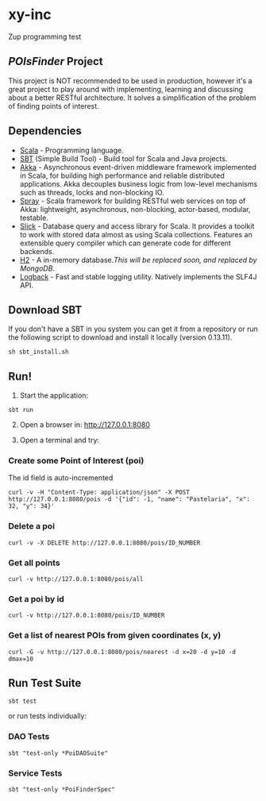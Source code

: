 # xy-inc
Zup programming test
## _POIsFinder_ Project

This project is NOT recommended to be used in production, however it's a great project to play 
around with implementing, learning and discussing about a better RESTful architecture. 
It solves a simplification of the problem of finding points of interest.

## Dependencies

* [Scala] - Programming language.
* [SBT] (Simple Build Tool) - Build tool for Scala and Java projects.
* [Akka] - Asynchronous event-driven middleware framework implemented in Scala, for building high performance and reliable distributed applications. Akka decouples business logic from low-level mechanisms such as threads, locks and non-blocking IO.
* [Spray] - Scala framework for building RESTful web services on top of Akka: lightweight, asynchronous, non-blocking, actor-based, modular, testable.
* [Slick] - Database query and access library for Scala. It provides a toolkit to work with stored data almost as using Scala collections. Features an extensible query compiler which can generate code for different backends.
* [H2] - A in-memory database._This will be replaced soon, and replaced by MongoDB_.
* [Logback] - Fast and stable logging utility. Natively implements the SLF4J API.

## Download SBT

If you don't have a SBT in you system you can get it from a repository or run the following script to download and install it locally (version 0.13.11).

```
sh sbt_install.sh
```

## Run!

1. Start the application:

```
sbt run
```
2. Open a browser in: http://127.0.0.1:8080

3. Open a terminal and try:

### Create some Point of Interest (poi)

The id field is auto-incremented

```
curl -v -H "Content-Type: application/json" -X POST http://127.0.0.1:8080/pois -d '{"id": -1, "name": "Pastelaria", "x": 32, "y": 34}'
```

### Delete a poi
```
curl -v -X DELETE http://127.0.0.1:8080/pois/ID_NUMBER
```

### Get all points

```
curl -v http://127.0.0.1:8080/pois/all
```

### Get a poi by id

```
curl -v http://127.0.0.1:8080/pois/ID_NUMBER
```

### Get a list of nearest POIs from given coordinates (x, y)

```
curl -G -v http://127.0.0.1:8080/pois/nearest -d x=20 -d y=10 -d dmax=10
```
## Run Test Suite
```
sbt test
```
or run tests individually:

### DAO Tests
```
sbt "test-only *PoiDAOSuite"
```

### Service Tests
```
sbt "test-only *PoiFinderSpec"
```

[Scala]: http://www.scala-lang.org
[SBT]: http://www.scala-sbt.org
[Akka]: http://akka.io 
[Spray]: http://spray.io 
[Slick]: http://slick.typesafe.com
[H2]: http://h2database.com/html/main.html
[Logback]: http://logback.qos.ch
